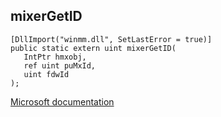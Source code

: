 ## mixerGetID

```
[DllImport("winmm.dll", SetLastError = true)]
public static extern uint mixerGetID(
   IntPtr hmxobj,
   ref uint puMxId,
   uint fdwId
);
```

[Microsoft documentation](link_to_documentation)

